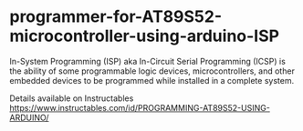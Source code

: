 # programmer-for-AT89S52-microcontroller-using-arduino-ISP
In-System Programming (ISP) aka In-Circuit Serial Programming (ICSP) is the ability of some programmable logic devices, microcontrollers, and other embedded devices to be programmed while installed in a complete system.

Details available on Instructables
https://www.instructables.com/id/PROGRAMMING-AT89S52-USING-ARDUINO/

